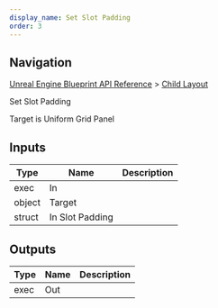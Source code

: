 ```yaml
---
display_name: Set Slot Padding
order: 3
---
```

## Navigation

[Unreal Engine Blueprint API Reference](https://dev.epicgames.com/documentation/en-us/unreal-engine/BlueprintAPI) > [Child Layout](https://dev.epicgames.com/documentation/en-us/unreal-engine/BlueprintAPI/ChildLayout)

Set Slot Padding

Target is Uniform Grid Panel

## Inputs

| Type | Name | Description |
| --- | --- | --- |
| exec | In |  |
| object | Target |  |
| struct | In Slot Padding |  |

## Outputs

| Type | Name | Description |
| --- | --- | --- |
| exec | Out |  |
